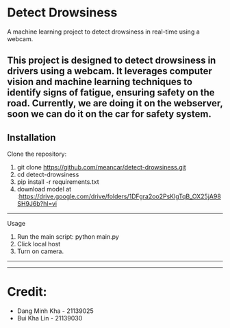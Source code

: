 # Detect Drowsiness


A machine learning project to detect drowsiness in real-time using a webcam.

This project is designed to detect drowsiness in drivers using a webcam. It leverages computer vision and machine learning techniques to identify signs of fatigue, ensuring safety on the road. Currently, we are doing it on the webserver, soon we can do it on the car for safety system.
------------------------------------
## Installation

Clone the repository:
1. git clone https://github.com/meancar/detect-drowsiness.git
2. cd detect-drowsiness
3. pip install -r requirements.txt
4. download model at :https://drive.google.com/drive/folders/1DFgra2oo2PsKlgTqB_OX25jA98SH9J6b?hl=vi

---
Usage

1. Run the main script:
   python main.py
2. Click local host
3. Turn on camera.
---

---
# Credit:
* Dang Minh Kha - 21139025
* Bui Kha Lin - 21139030
